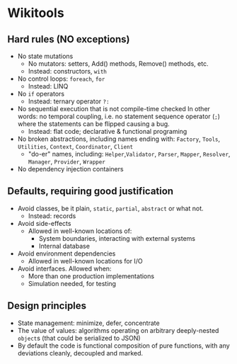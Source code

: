 # Wikitools

## Hard rules (NO exceptions)

- No state mutations
  - No mutators: setters, Add() methods, Remove() methods, etc.
  - Instead: constructors, `with`
- No control loops: `foreach`, `for`
  - Instead: LINQ
- No `if` operators
  - Instead: ternary operator `?:`
- No sequential execution that is not compile-time checked
  In other words: no temporal coupling, i.e. no statement sequence operator
  (`;`) where the statements can be flipped causing a bug.
  - Instead: flat code; declarative & functional programing
- No broken abstractions, including names ending with:
  `Factory`, `Tools`, `Utilities`, `Context`, `Coordinator`, `Client`
  - "do-er" names, including:
  `Helper`,`Validator`, `Parser`, `Mapper`, `Resolver`, `Manager`, `Provider`,
  `Wrapper`
- No dependency injection containers

## Defaults, requiring good justification

- Avoid classes, be it plain, `static`, `partial`, `abstract` or what not.
  - Instead: records
- Avoid side-effects
  - Allowed in well-known locations of:
    - System boundaries, interacting with external systems
    - Internal database
- Avoid environment dependencies
  - Allowed in well-known locations for I/O
- Avoid interfaces. Allowed when:
  - More than one production implementations
  - Simulation needed, for testing

## Design principles

- State management: minimize, defer, concentrate
- The value of values: algorithms operating on arbitrary deeply-nested `object`s
  (that could be serialized to JSON)
- By default the code is functional composition of pure functions,
  with any deviations cleanly, decoupled and marked.